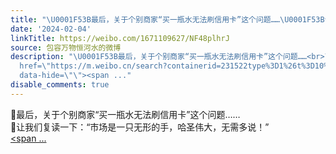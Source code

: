 ```yaml
---
title: "\U0001F53B最后，关于个别商家“买一瓶水无法刷信用卡”这个问题……\U0001F53B让我们复读一下：“市场是一只无形的手，哈圣伟大，无需多说！”#韩籍博士谈中国旅游称电子支..."
date: '2024-02-04'
linkTitle: https://weibo.com/1671109627/NF48plhrJ
source: 包容万物恒河水的微博
description: "\U0001F53B最后，关于个别商家“买一瓶水无法刷信用卡”这个问题……<br>\U0001F53B让我们复读一下：“市场是一只无形的手，哈圣伟大，无需多说！”<br><a
  href=\"https://m.weibo.cn/search?containerid=231522type%3D1%26t%3D10%26q%3D%23%E9%9F%A9%E7%B1%8D%E5%8D%9A%E5%A3%AB%E8%B0%88%E4%B8%AD%E5%9B%BD%E6%97%85%E6%B8%B8%E7%A7%B0%E7%94%B5%E5%AD%90%E6%94%AF%E4%BB%98%E9%9C%80%E8%A6%81%E6%94%B9%E8%BF%9B%23&amp;extparam=%23%E9%9F%A9%E7%B1%8D%E5%8D%9A%E5%A3%AB%E8%B0%88%E4%B8%AD%E5%9B%BD%E6%97%85%E6%B8%B8%E7%A7%B0%E7%94%B5%E5%AD%90%E6%94%AF%E4%BB%98%E9%9C%80%E8%A6%81%E6%94%B9%E8%BF%9B%23\"
  data-hide=\"\"><span ..."
disable_comments: true
---
```

🔻最后，关于个别商家“买一瓶水无法刷信用卡”这个问题……<br>🔻让我们复读一下：“市场是一只无形的手，哈圣伟大，无需多说！”<br><a href="https://m.weibo.cn/search?containerid=231522type%3D1%26t%3D10%26q%3D%23%E9%9F%A9%E7%B1%8D%E5%8D%9A%E5%A3%AB%E8%B0%88%E4%B8%AD%E5%9B%BD%E6%97%85%E6%B8%B8%E7%A7%B0%E7%94%B5%E5%AD%90%E6%94%AF%E4%BB%98%E9%9C%80%E8%A6%81%E6%94%B9%E8%BF%9B%23&amp;extparam=%23%E9%9F%A9%E7%B1%8D%E5%8D%9A%E5%A3%AB%E8%B0%88%E4%B8%AD%E5%9B%BD%E6%97%85%E6%B8%B8%E7%A7%B0%E7%94%B5%E5%AD%90%E6%94%AF%E4%BB%98%E9%9C%80%E8%A6%81%E6%94%B9%E8%BF%9B%23" data-hide=""><span ...